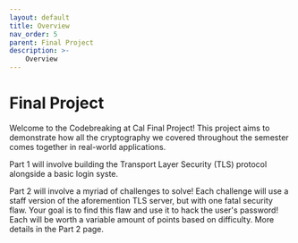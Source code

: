```yaml
---
layout: default
title: Overview
nav_order: 5
parent: Final Project
description: >-
    Overview
---
```


# Final Project

Welcome to the Codebreaking at Cal Final Project! This project aims to 
demonstrate how all the cryptography we covered throughout the semester comes together in real-world applications.

Part 1 will involve building the Transport Layer Security (TLS) protocol alongside a basic login syste. 

Part 2 will involve a myriad of challenges to solve! Each 
challenge will use a staff version of the aforemention TLS server, but with one fatal security flaw. Your goal is to find this flaw and use it to hack the user's password! Each will be worth a variable amount of points based on difficulty. More details in the Part 2 page.